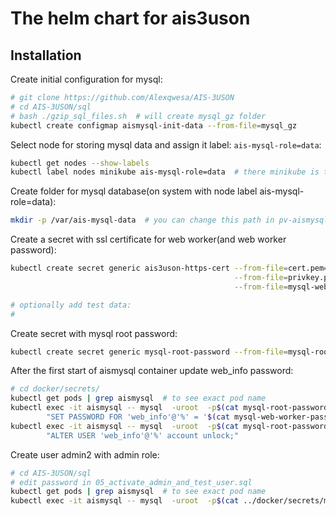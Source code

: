 # The helm chart for ais3uson

## Installation

Create initial configuration for mysql:

```bash
# git clone https://github.com/Alexqwesa/AIS-3USON
# cd AIS-3USON/sql
# bash ./gzip_sql_files.sh  # will create mysql_gz folder
kubectl create configmap aismysql-init-data --from-file=mysql_gz
```

Select node for storing mysql data and assign it label: `ais-mysql-role=data`:

```bash
kubectl get nodes --show-labels
kubectl label nodes minikube ais-mysql-role=data  # there minikube is the node you selected
```

Create folder for mysql database(on system with node label ais-mysql-role=data):

```bash
mkdir -p /var/ais-mysql-data  # you can change this path in pv-aismysql-volume.yaml
```

Create a secret with ssl certificate for web worker(and web worker password):

```bash
kubectl create secret generic ais3uson-https-cert --from-file=cert.pem=cert.pem \
                                                  --from-file=privkey.pem=privkey.pem \
                                                  --from-file=mysql-web-worker-password=mysql-web-worker-password

# optionally add test data:
#
```

Create secret with mysql root password:

```bash
kubectl create secret generic mysql-root-password --from-file=mysql-root-password=mysql-root-password 
```

After the first start of aismysql container update web_info password:

```bash
# cd docker/secrets/
kubectl get pods | grep aismysql  # to see exact pod name
kubectl exec -it aismysql -- mysql  -uroot  -p$(cat mysql-root-password) \
        "SET PASSWORD FOR 'web_info'@'%' = '$(cat mysql-web-worker-password)';"
kubectl exec -it aismysql -- mysql  -uroot  -p$(cat mysql-root-password) \
        "ALTER USER 'web_info'@'%' account unlock;"
```

Create user admin2 with admin role:
```bash
# cd AIS-3USON/sql
# edit password in 05_activate_admin_and_test_user.sql
kubectl get pods | grep aismysql  # to see exact pod name
kubectl exec -it aismysql -- mysql  -uroot  -p$(cat ../docker/secrets/mysql-root-password)) < 05_activate_admin_and_test_user.sql
```

